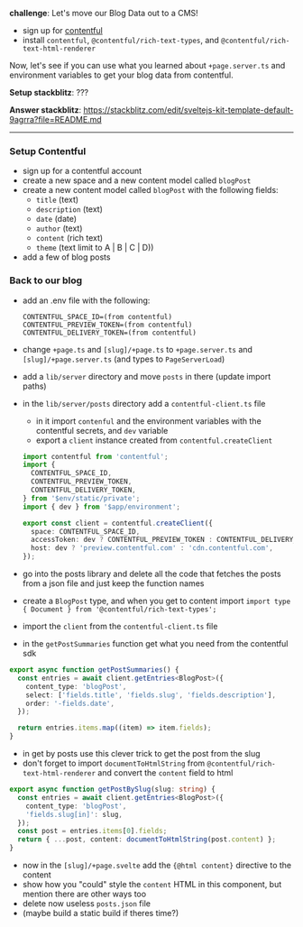 **challenge**: Let's move our Blog Data out to a CMS!

- sign up for [contentful](https://contentful.com)
- install `contentful`, `@contentful/rich-text-types`, and `@contentful/rich-text-html-renderer`

Now, let's see if you can use what you learned about `+page.server.ts` and environment variables to get your blog data from contentful.

**Setup stackblitz**: ???

**Answer stackblitz**: https://stackblitz.com/edit/sveltejs-kit-template-default-9agrra?file=README.md

---

### Setup Contentful

- sign up for a contentful account
- create a new space and a new content model called `blogPost`
- create a new content model called `blogPost` with the following fields:
  - `title` (text)
  - `description` (text)
  - `date` (date)
  - `author` (text)
  - `content` (rich text)
  - `theme` (text limit to A | B | C | D))
- add a few of blog posts

### Back to our blog

- add an .env file with the following:
  ```
  CONTENTFUL_SPACE_ID=(from contentful)
  CONTENTFUL_PREVIEW_TOKEN=(from contentful)
  CONTENTFUL_DELIVERY_TOKEN=(from contentful)
  ```
- change `+page.ts` and `[slug]/+page.ts` to `+page.server.ts` and `[slug]/+page.server.ts` (and types to `PageServerLoad`)
- add a `lib/server` directory and move `posts` in there (update import paths)
- in the `lib/server/posts` directory add a `contentful-client.ts` file

  - in it import `contenful` and the environment variables with the contentful secrets, and `dev` variable
  - export a `client` instance created from `contentful.createClient`

  ```ts
  import contentful from 'contentful';
  import {
    CONTENTFUL_SPACE_ID,
    CONTENTFUL_PREVIEW_TOKEN,
    CONTENTFUL_DELIVERY_TOKEN,
  } from '$env/static/private';
  import { dev } from '$app/environment';

  export const client = contentful.createClient({
    space: CONTENTFUL_SPACE_ID,
    accessToken: dev ? CONTENTFUL_PREVIEW_TOKEN : CONTENTFUL_DELIVERY_TOKEN,
    host: dev ? 'preview.contentful.com' : 'cdn.contentful.com',
  });
  ```

- go into the posts library and delete all the code that fetches the posts from a json file and just keep the function names
- create a `BlogPost` type, and when you get to content import `import type { Document } from '@contentful/rich-text-types';`
- import the `client` from the `contentful-client.ts` file
- in the `getPostSummaries` function get what you need from the contentful sdk

```ts
export async function getPostSummaries() {
  const entries = await client.getEntries<BlogPost>({
    content_type: 'blogPost',
    select: ['fields.title', 'fields.slug', 'fields.description'],
    order: '-fields.date',
  });

  return entries.items.map((item) => item.fields);
}
```

- in get by posts use this clever trick to get the post from the slug
- don't forget to import `documentToHtmlString` from `@contentful/rich-text-html-renderer` and convert the `content` field to html

```ts
export async function getPostBySlug(slug: string) {
  const entries = await client.getEntries<BlogPost>({
    content_type: 'blogPost',
    'fields.slug[in]': slug,
  });
  const post = entries.items[0].fields;
  return { ...post, content: documentToHtmlString(post.content) };
}
```

- now in the `[slug]/+page.svelte` add the `{@html content}` directive to the content
- show how you "could" style the `content` HTML in this component, but mention there are other ways too
- delete now useless `posts.json` file
- (maybe build a static build if theres time?)
